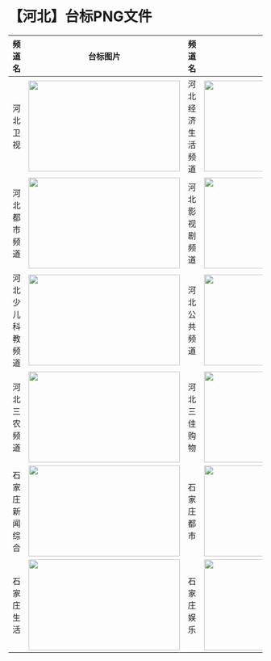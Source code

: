 # 【河北】台标PNG文件
|频道名|台标图片|频道名|台标图片|
|:---|:---:|:---|:---:|
|河北卫视|<img src="https://raw.githubusercontent.com/wanglindl/TVLogo/main/img/Hebei.png" width="300" height="180">|河北经济生活频道|<img src="https://raw.githubusercontent.com/wanglindl/TVLogo/main/img/Hebei1.png" width="300" height="180">|
|河北都市频道|<img src="https://raw.githubusercontent.com/wanglindl/TVLogo/main/img/Hebei2.png" width="300" height="180">|河北影视剧频道|<img src="https://raw.githubusercontent.com/wanglindl/TVLogo/main/img/Hebei3.png" width="300" height="180">|
|河北少儿科教频道|<img src="https://raw.githubusercontent.com/wanglindl/TVLogo/main/img/Hebei4.png" width="300" height="180">|河北公共频道|<img src="https://raw.githubusercontent.com/wanglindl/TVLogo/main/img/Hebei5.png" width="300" height="180">|
|河北三农频道|<img src="https://raw.githubusercontent.com/love599/TVLogo/main/img/河北三农.png" width="300" height="180">|河北三佳购物|<img src="https://raw.githubusercontent.com/love599/TVLogo/main/img/河北三佳购物.png" width="300" height="180">|
|石家庄新闻综合|<img src="https://raw.githubusercontent.com/love599/TVLogo/main/img/石家庄新闻综合.png" width="300" height="180">|石家庄都市|<img src="https://raw.githubusercontent.com/love599/TVLogo/main/img/石家庄都市.png" width="300" height="180">|
|石家庄生活|<img src="https://raw.githubusercontent.com/love599/TVLogo/main/img/石家庄生活.png" width="300" height="180">|石家庄娱乐|<img src="https://raw.githubusercontent.com/love599/TVLogo/main/img/石家庄娱乐.png" width="300" height="180">|
